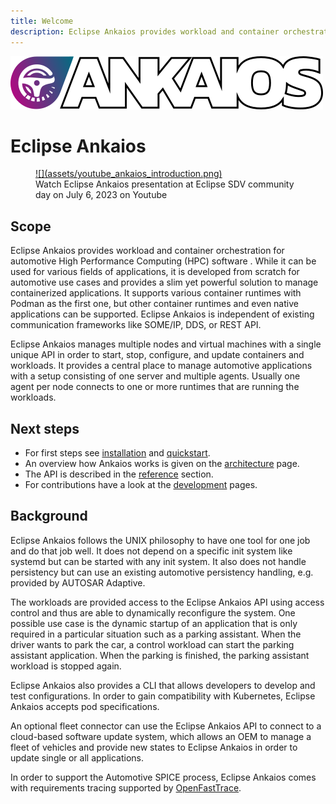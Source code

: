 ```yaml
---
title: Welcome
description: Eclipse Ankaios provides workload and container orchestration for automotive High Performance Computing Software (HPCs).
---
```


<picture style="padding-bottom: 1em;">
  <source media="(prefers-color-scheme: dark)" srcset="assets/Ankaios__logo_for_dark_bgrd_clipped.png">
  <source media="(prefers-color-scheme: light)" srcset="assets/Ankaios__logo_for_light_bgrd_clipped.png">
  <img alt="Shows Ankaios logo" src="logo/Ankaios__logo_for_light_bgrd_clipped.png">
</picture>

# Eclipse Ankaios

<figure markdown>
  <a href="https://www.youtube.com/watch?v=GUaMxwh5jdU" target="_blank">
    ![](assets/youtube_ankaios_introduction.png)
  </a>
  <figcaption>Watch Eclipse Ankaios presentation at Eclipse SDV community day on July 6, 2023 on Youtube</figcaption>
</figure>

## Scope

Eclipse Ankaios provides workload and container orchestration for automotive
High Performance Computing (HPC) software . While it can be used for various
fields of applications, it is developed from scratch for automotive use cases
and provides a slim yet powerful solution to manage containerized applications.
It supports various container runtimes with Podman as the first one, but other
container runtimes and even native applications can be supported. Eclipse
Ankaios is independent of existing communication frameworks like SOME/IP, DDS,
or REST API.

Eclipse Ankaios manages multiple nodes and virtual machines with a single unique
API in order to start, stop, configure, and update containers and workloads. It
provides a central place to manage automotive applications with a setup
consisting of one server and multiple agents. Usually one agent per node
connects to one or more runtimes that are running the workloads.

## Next steps

* For first steps see [installation](usage/installation.md) and
[quickstart](usage/quickstart.md).
* An overview how Ankaios works is given on the [architecture](architecture.md) page.
* The API is described in the [reference](reference/control-interface.md) section.
* For contributions have a look at the [development](development/build.md) pages.


## Background

Eclipse Ankaios follows the UNIX philosophy to have one tool for one job and do
that job well. It does not depend on a specific init system like systemd but can
be started with any init system. It also does not handle persistency but can use
 an existing automotive persistency handling, e.g. provided by AUTOSAR Adaptive.

The workloads are provided access to the Eclipse Ankaios API using access
control and thus are able to dynamically reconfigure the system. One possible
use case is the dynamic startup of an application that is only required in a
particular situation such as a parking assistant. When the driver wants to park
the car, a control workload can start the parking assistant application. When
the parking is finished, the parking assistant workload is stopped again.

Eclipse Ankaios also provides a CLI that allows developers to develop and test
configurations. In order to gain compatibility with Kubernetes, Eclipse Ankaios
accepts pod specifications.

An optional fleet connector can use the Eclipse Ankaios API to connect to a cloud-based
software update system, which allows an OEM to manage a fleet of vehicles and
provide new states to Eclipse Ankaios in order to update single or all
applications.

In order to support the Automotive SPICE process, Eclipse Ankaios comes with
requirements tracing supported by
[OpenFastTrace](https://github.com/itsallcode/openfasttrace).
